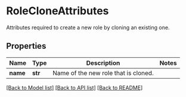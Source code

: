 # RoleCloneAttributes

Attributes required to create a new role by cloning an existing one.

## Properties

| Name     | Type    | Description                          | Notes |
| -------- | ------- | ------------------------------------ | ----- |
| **name** | **str** | Name of the new role that is cloned. |

[[Back to Model list]](README.md#documentation-for-models) [[Back to API list]](README.md#documentation-for-api-endpoints) [[Back to README]](README.md)
